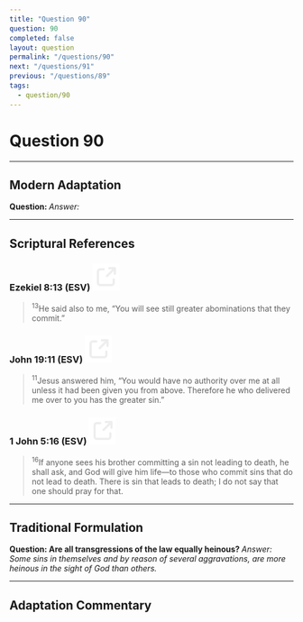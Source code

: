 ```yaml
---
title: "Question 90"
question: 90
completed: false
layout: question
permalink: "/questions/90"
next: "/questions/91"
previous: "/questions/89"
tags:
  - question/90
---
```

# Question 90
---
## Modern Adaptation
<strong>
    Question:
</strong>

<em>
    Answer:
</em>

---
## Scriptural References
### Ezekiel 8:13 (ESV) <a href="https://biblegateway.com/passage/?search=Ezekiel+8%3A13&version=ESV"><img src="/assets/svg/link.svg"/></a>
> <sup>13</sup>He said also to me, “You will see still greater abominations that they commit.”

### John 19:11 (ESV) <a href="https://biblegateway.com/passage/?search=John+19%3A11&version=ESV"><img src="/assets/svg/link.svg"/></a>
> <sup>11</sup>Jesus answered him, “You would have no authority over me at all unless it had been given you from above. Therefore he who delivered me over to you has the greater sin.”

### 1 John 5:16 (ESV) <a href="https://biblegateway.com/passage/?search=1+John+5%3A16&version=ESV"><img src="/assets/svg/link.svg"/></a>
> <sup>16</sup>If anyone sees his brother committing a sin not leading to death, he shall ask, and God will give him life—to those who commit sins that do not lead to death. There is sin that leads to death; I do not say that one should pray for that.

---
## Traditional Formulation
<strong>
    Question: Are all transgressions of the law equally heinous?
</strong>

<em>
    Answer: Some sins in themselves and by reason of several aggravations, are more heinous in the sight of God than others.
</em>

---
## Adaptation Commentary

